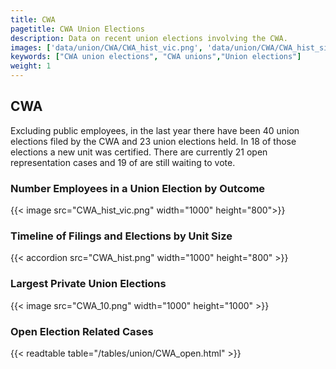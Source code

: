 ```yaml
---
title: CWA
pagetitle: CWA Union Elections
description: Data on recent union elections involving the CWA.
images: ['data/union/CWA/CWA_hist_vic.png', 'data/union/CWA/CWA_hist_size.png', 'data/union/CWA/CWA_10.png']
keywords: ["CWA union elections", "CWA unions","Union elections"]
weight: 1
---
```

##  CWA

Excluding public employees, in the last year there have been 40 union elections filed by the CWA and 23 union elections held. In 18 of those elections a new unit was certified. There are currently 21 open representation cases and 19 of are still waiting to vote.

### Number Employees in a Union Election by Outcome
{{< image src="CWA_hist_vic.png" width="1000" height="800">}}

### Timeline of Filings and Elections by Unit Size
{{< accordion src="CWA_hist.png" width="1000" height="800" >}}

### Largest Private Union Elections
{{< image src="CWA_10.png" width="1000" height="1000"  >}}

### Open Election Related Cases
{{< readtable table="/tables/union/CWA_open.html" >}}

